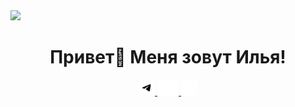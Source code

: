 <img src="https://i.pinimg.com/originals/28/2d/7d/282d7d14a8b622dbff8cc0c43a5539fa.gif">

<h1 align="center">Привет👋 Меня зовут Илья!</h1>

<div align="center">
  <a href="https://t.me/+mogiRjflEwEzZTQy">
    <img src="https://raw.githubusercontent.com/ilezzov-code/ilezzov-code/aa47ccb88cde93b917537af6b2eb1210d2798f49/img/tgWhite.svg" height="25">
  </a>
  <a href="https://youtube.com/@ilezzzov">
    <img src="https://raw.githubusercontent.com/ilezzov-code/ilezzov-code/aa47ccb88cde93b917537af6b2eb1210d2798f49/img/ytWhite.svg" height="25">
  </a>
  <a href="https://vk.com/ilezovofficial">
    <img src="https://raw.githubusercontent.com/ilezzov-code/ilezzov-code/aa47ccb88cde93b917537af6b2eb1210d2798f49/img/vkWhite.svg" height="25">
  </a>
</div>

